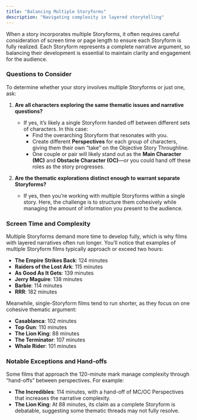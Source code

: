 ```yaml
---
title: "Balancing Multiple Storyforms"
description: "Navigating complexity in layered storytelling"
---
```


When a story incorporates multiple Storyforms, it often requires careful consideration of screen time or page length to ensure each Storyform is fully realized. Each Storyform represents a complete narrative argument, so balancing their development is essential to maintain clarity and engagement for the audience. 

### Questions to Consider

To determine whether your story involves multiple Storyforms or just one, ask:

1. **Are all characters exploring the same thematic issues and narrative questions?**
   - If yes, it’s likely a single Storyform handed off between different sets of characters. In this case:
     - Find the overarching Storyform that resonates with you.
     - Create different **Perspectives** for each group of characters, giving them their own “take” on the Objective Story Throughline.
     - One couple or pair will likely stand out as the **Main Character (MC)** and **Obstacle Character (OC)**—or you could hand off these roles as the story progresses.

2. **Are the thematic explorations distinct enough to warrant separate Storyforms?**
   - If yes, then you’re working with multiple Storyforms within a single story. Here, the challenge is to structure them cohesively while managing the amount of information you present to the audience.

### Screen Time and Complexity

Multiple Storyforms demand more time to develop fully, which is why films with layered narratives often run longer. You’ll notice that examples of multiple Storyform films typically approach or exceed two hours:

- **The Empire Strikes Back**: 124 minutes  
- **Raiders of the Lost Ark**: 115 minutes  
- **As Good As It Gets**: 139 minutes  
- **Jerry Maguire**: 138 minutes  
- **Barbie**: 114 minutes  
- **RRR**: 182 minutes  

Meanwhile, single-Storyform films tend to run shorter, as they focus on one cohesive thematic argument:

- **Casablanca**: 102 minutes  
- **Top Gun**: 110 minutes  
- **The Lion King**: 88 minutes  
- **The Terminator**: 107 minutes  
- **Whale Rider**: 101 minutes  

### Notable Exceptions and Hand-offs

Some films that approach the 120-minute mark manage complexity through “hand-offs” between perspectives. For example:

- **The Incredibles**: 114 minutes, with a hand-off of MC/OC Perspectives that increases the narrative complexity.  
- **The Lion King**: At 88 minutes, its claim as a complete Storyform is debatable, suggesting some thematic threads may not fully resolve.